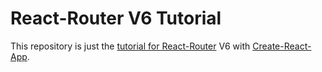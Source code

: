 # React-Router V6 Tutorial

This repository is just the [tutorial for React-Router](https://reactrouter.com/docs/en/v6/getting-started/tutorial) V6 with [Create-React-App](https://create-react-app.dev/docs/getting-started/).